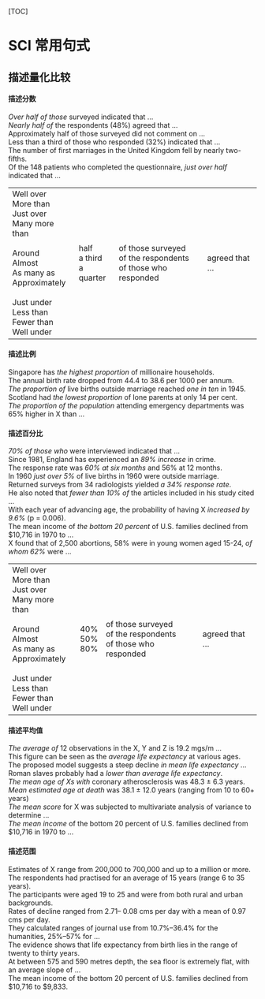 [TOC]
# SCI 常用句式

## 描述量化比较

#### 描述分数

*Over half of those* surveyed indicated that …<br/>
*Nearly half of* the respondents (48%) agreed that …<br/>Approximately half of those surveyed did not comment on … <br/>Less than a third of those who responded (32%) indicated that …<br/>
The number of first marriages in the United Kingdom fell by nearly two-fifths.<br/>
Of the 148 patients who completed the questionnaire, *just over half* indicated that …<br/>

|                                                              |                                |                                                              |               |
| ------------------------------------------------------------ | ------------------------------ | ------------------------------------------------------------ | ------------- |
| Well over<br/>More than<br/>Just over<br/>Many more than<br/><br/>Around<br/>Almost<br/>As many as<br/>Approximately<br/><br/>Just under<br/>Less than<br/>Fewer than<br/>Well under | half<br/>a third<br/>a quarter | of those surveyed<br/>of the respondents<br/>of those who responded | agreed that … |

#### 描述比例

Singapore has *the highest proportion* of millionaire households.<br/>
The annual birth rate dropped from 44.4 to 38.6 per 1000 per annum.<br/>
*The proportion of* live births outside marriage reached *one in ten* in 1945.<br/>
Scotland had *the lowest proportion* of lone parents at only 14 per cent.<br/>
*The proportion of the population* attending emergency departments was 65% higher in X than …<br/>

#### 描述百分比

*70% of those who* were interviewed indicated that …<br/>
Since 1981, England has experienced an *89% increase* in crime.<br/>
The response rate was *60% at six months* and 56% at 12 months.<br/>
In 1960 *just over 5%* of live births in 1960 were outside marriage.<br/>
Returned surveys from 34 radiologists yielded *a 34% response rate*.<br/>
He also noted that *fewer than 10% of* the articles included in his study cited …<br/>
With each year of advancing age, the probability of having X *increased by 9.6%* (p = 0.006).<br/>
The mean income of *the bottom 20 percent* of U.S. families declined from $10,716 in 1970 to …<br/>
X found that of 2,500 abortions, 58% were in young women aged 15-24, *of whom 62%* were …<br/>

|                                                              |                     |                                                              |               |
| ------------------------------------------------------------ | ------------------- | ------------------------------------------------------------ | ------------- |
| Well over<br/>More than<br/>Just over<br/>Many more than<br/><br/>Around<br/>Almost<br/>As many as<br/>Approximately<br/><br/>Just under<br/>Less than<br/>Fewer than<br/>Well under | 40%<br/>50%<br/>80% | of those surveyed<br/>of the respondents<br/>of those who responded | agreed that … |

#### 描述平均值

*The average of* 12 observations in the X, Y and Z is 19.2 mgs/m …<br/>
This figure can be seen as the *average* *life expectancy* at various ages.<br/>
The proposed model suggests a steep decline *in* *mean* *life expectancy* …<br/>
Roman slaves probably had a *lower than average* *life expectancy*.<br/>
*The mean age of Xs with* coronary atherosclerosis was 48.3 ± 6.3 years.<br/>
*Mean estimated age at death* was 38.1 ± 12.0 years (ranging from 10 to 60+ years)<br/>
*The mean score* for X was subjected to multivariate analysis of variance to determine …<br/>
*The mean income* of the bottom 20 percent of U.S. families declined from $10,716 in 1970 to …<br/>

#### 描述范围

Estimates of X range from 200,000 to 700,000 and up to a million or more.<br/>
The respondents had practised for an average of 15 years (range 6 to 35 years).<br/>
The participants were aged 19 to 25 and were from both rural and urban backgrounds.<br/>
Rates of decline ranged from 2.71– 0.08 cms per day with a mean of 0.97 cms per day.<br/>
They calculated ranges of journal use from 10.7%–36.4% for the humanities, 25%–57% for …<br/>
The evidence shows that life expectancy from birth lies in the range of twenty to thirty years.<br/>
At between 575 and 590 metres depth, the sea floor is extremely flat, with an average slope of …<br/>
The mean income of the bottom 20 percent of U.S. families declined from $10,716 to $9,833.<br/>